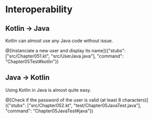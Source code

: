 # Interoperability

## Kotlin -> Java

Kotlin can almost use any Java code without issue.

@[Instanciate a new user and display its name]({"stubs": ["src/Chapter051.kt", "src/UserJava.java"], "command": "Chapter05Test#kotlin"})

## Java -> Kotlin

Using Kotlin in Java is almost quite easy.

@[Check if the password of the user is valid (at least 8 characters)]({"stubs": ["src/Chapter052.kt", "test/Chapter05JavaTest.java"], "command": "Chapter05JavaTest#java"})
